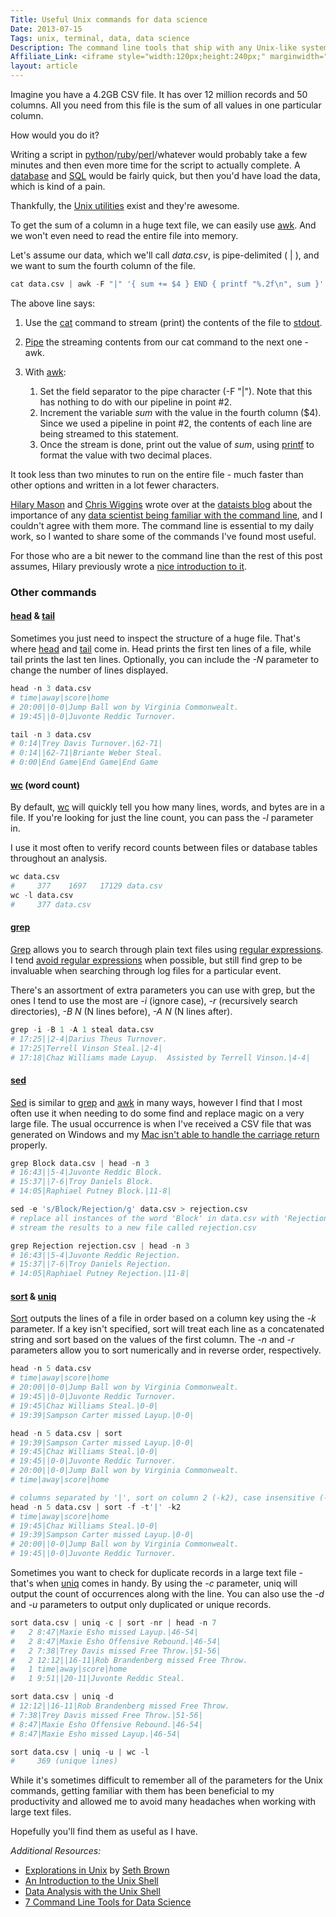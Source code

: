 ```yaml
---
Title: Useful Unix commands for data science
Date: 2013-07-15
Tags: unix, terminal, data, data science
Description: The command line tools that ship with any Unix-like system are extremely handy for many data tasks. Here are some of the ones that I've found most useful.
Affiliate_Link: <iframe style="width:120px;height:240px;" marginwidth="0" marginheight="0" scrolling="no" frameborder="0" src="//ws-na.amazon-adsystem.com/widgets/q?ServiceVersion=20070822&OneJS=1&Operation=GetAdHtml&MarketPlace=US&source=ac&ref=tf_til&ad_type=product_link&tracking_id=gregrecom-20&marketplace=amazon&region=US&placement=1491947853&asins=1491947853&linkId=BMTSVBUMC7XEVULJ&show_border=true&link_opens_in_new_window=true"></iframe>
layout: article
---
```


Imagine you have a 4.2GB CSV file.  It has over 12 million records and 50 columns.  All you need from this file is the sum of all values in one particular column.

How would you do it?

Writing a script in [python](http://www.python.org/)/[ruby](http://www.ruby-lang.org/)/[perl](http://www.perl.org/)/whatever would probably take a few minutes and then even more time for the script to actually complete.  A [database](http://en.wikipedia.org/wiki/Database) and [SQL](http://en.wikipedia.org/wiki/SQL) would be fairly quick, but then you'd have load the data, which is kind of a pain.

Thankfully, the [Unix utilities](http://en.wikipedia.org/wiki/List_of_Unix_utilities) exist and they're awesome.

To get the sum of a column in a huge text file, we can easily use [awk](http://en.wikipedia.org/wiki/AWK_(programming_language)).  And we won't even need to read the entire file into memory.

Let's assume our data, which we'll call _data.csv_, is pipe-delimited ( | ), and we want to sum the fourth column of the file.

```python
cat data.csv | awk -F "|" '{ sum += $4 } END { printf "%.2f\n", sum }'
```
The above line says:

1. Use the [cat](http://en.wikipedia.org/wiki/Cat_(Unix)) command to stream (print) the contents of the file to [stdout](http://en.wikipedia.org/wiki/Standard_streams).
2. [Pipe](http://en.wikipedia.org/wiki/Pipeline_(Unix)) the streaming contents from our cat command to the next one - awk. 
3. With [awk](http://en.wikipedia.org/wiki/AWK_(programming_language)):

	1. Set the field separator to the pipe character (-F "|"). Note that this has nothing to do with our pipeline in point #2.
	2. Increment the variable _sum_ with the value in the fourth column ($4). Since we used a pipeline in point #2, the contents of each line are being streamed to this statement.
    3. Once the stream is done, print out the value of _sum_, using [printf](http://www.gnu.org/software/gawk/manual/html_node/Printf-Examples.html) to format the value with two decimal places.

It took less than two minutes to run on the entire file - much faster than other options and written in a lot fewer characters.

[Hilary Mason](http://www.hilarymason.com) and [Chris Wiggins](http://www.columbia.edu/~chw2/) wrote over at the [dataists blog](http://www.dataists.com/) about the importance of any [data scientist being familiar with the command line](http://www.dataists.com/2010/09/a-taxonomy-of-data-science/), and I couldn't agree with them more.  The command line is essential to my daily work, so I wanted to share some of the commands I've found most useful.

For those who are a bit newer to the command line than the rest of this post assumes, Hilary previously wrote a [nice introduction to it](http://www.hilarymason.com/articles/intro-to-the-linux-command-line/).

### Other commands

#### [head](http://en.wikipedia.org/wiki/Head_(Unix)) & [tail](http://en.wikipedia.org/wiki/Tail_(Unix))

Sometimes you just need to inspect the structure of a huge file.  That's where [head](http://en.wikipedia.org/wiki/Head_(Unix)) and [tail](http://en.wikipedia.org/wiki/Tail_(Unix)) come in.  Head prints the first ten lines of a file, while tail prints the last ten lines.  Optionally, you can include the _-N_ parameter to change the number of lines displayed.

```python
head -n 3 data.csv
# time|away|score|home
# 20:00||0-0|Jump Ball won by Virginia Commonwealt.
# 19:45||0-0|Juvonte Reddic Turnover.

tail -n 3 data.csv
# 0:14|Trey Davis Turnover.|62-71|
# 0:14||62-71|Briante Weber Steal.
# 0:00|End Game|End Game|End Game
```

#### [wc](http://en.wikipedia.org/wiki/Wc_(Unix)) (word count)

By default, [wc](http://en.wikipedia.org/wiki/Wc_(Unix)) will quickly tell you how many lines, words, and bytes are in a file.  If you're looking for just the line count, you can pass the _-l_ parameter in.

I use it most often to verify record counts between files or database tables throughout an analysis.

```python
wc data.csv
#     377    1697   17129 data.csv
wc -l data.csv
#     377 data.csv
```

#### [grep](http://en.wikipedia.org/wiki/Grep)

[Grep](http://en.wikipedia.org/wiki/Grep) allows you to search through plain text files using [regular expressions](http://en.wikipedia.org/wiki/Regular_expression).  I tend [avoid regular expressions](http://regex.info/blog/2006-09-15/247) when possible, but still find grep to be invaluable when searching through log files for a particular event.

There's an assortment of extra parameters you can use with grep, but the ones I tend to use the most are _-i_ (ignore case), _-r_ (recursively search directories), _-B N_ (N lines before), _-A N_ (N lines after).

```python
grep -i -B 1 -A 1 steal data.csv
# 17:25||2-4|Darius Theus Turnover.
# 17:25|Terrell Vinson Steal.|2-4|
# 17:18|Chaz Williams made Layup.  Assisted by Terrell Vinson.|4-4|
```

#### [sed](http://en.wikipedia.org/wiki/Sed)

[Sed](http://en.wikipedia.org/wiki/Sed) is similar to [grep](http://en.wikipedia.org/wiki/Grep) and [awk](http://en.wikipedia.org/wiki/AWK_(programming_language)) in many ways, however I find that I most often use it when needing to do some find and replace magic on a very large file.  The usual occurrence is when I've received a CSV file that was generated on Windows and my [Mac isn't able to handle the carriage return](http://stackoverflow.com/questions/6373888/converting-newline-formatting-from-mac-to-windows) properly.

```python
grep Block data.csv | head -n 3
# 16:43||5-4|Juvonte Reddic Block.
# 15:37||7-6|Troy Daniels Block.
# 14:05|Raphiael Putney Block.|11-8|

sed -e 's/Block/Rejection/g' data.csv > rejection.csv
# replace all instances of the word 'Block' in data.csv with 'Rejection'
# stream the results to a new file called rejection.csv

grep Rejection rejection.csv | head -n 3
# 16:43||5-4|Juvonte Reddic Rejection.
# 15:37||7-6|Troy Daniels Rejection.
# 14:05|Raphiael Putney Rejection.|11-8|
```

#### [sort](http://en.wikipedia.org/wiki/Sort_(Unix)) & [uniq](http://en.wikipedia.org/wiki/Uniq)

[Sort](http://en.wikipedia.org/wiki/Sort_(Unix)) outputs the lines of a file in order based on a column key using the _-k_ parameter.  If a key isn't specified, sort will treat each line as a concatenated string and sort based on the values of the first column.  The _-n_ and _-r_ parameters allow you to sort numerically and in reverse order, respectively.

```python
head -n 5 data.csv
# time|away|score|home
# 20:00||0-0|Jump Ball won by Virginia Commonwealt.
# 19:45||0-0|Juvonte Reddic Turnover.
# 19:45|Chaz Williams Steal.|0-0|
# 19:39|Sampson Carter missed Layup.|0-0|

head -n 5 data.csv | sort
# 19:39|Sampson Carter missed Layup.|0-0|
# 19:45|Chaz Williams Steal.|0-0|
# 19:45||0-0|Juvonte Reddic Turnover.
# 20:00||0-0|Jump Ball won by Virginia Commonwealt.
# time|away|score|home

# columns separated by '|', sort on column 2 (-k2), case insensitive (-f)
head -n 5 data.csv | sort -f -t'|' -k2
# time|away|score|home
# 19:45|Chaz Williams Steal.|0-0|
# 19:39|Sampson Carter missed Layup.|0-0|
# 20:00||0-0|Jump Ball won by Virginia Commonwealt.
# 19:45||0-0|Juvonte Reddic Turnover.
```

Sometimes you want to check for duplicate records in a large text file - that's when [uniq](http://en.wikipedia.org/wiki/Uniq) comes in handy.  By using the _-c_ parameter, uniq will output the count of occurrences along with the line.  You can also use the _-d_ and _-u_ parameters to output only duplicated or unique records.

```python
sort data.csv | uniq -c | sort -nr | head -n 7
#   2 8:47|Maxie Esho missed Layup.|46-54|
#   2 8:47|Maxie Esho Offensive Rebound.|46-54|
#   2 7:38|Trey Davis missed Free Throw.|51-56|
#   2 12:12||16-11|Rob Brandenberg missed Free Throw.
#   1 time|away|score|home
#   1 9:51||20-11|Juvonte Reddic Steal.

sort data.csv | uniq -d
# 12:12||16-11|Rob Brandenberg missed Free Throw.
# 7:38|Trey Davis missed Free Throw.|51-56|
# 8:47|Maxie Esho Offensive Rebound.|46-54|
# 8:47|Maxie Esho missed Layup.|46-54|

sort data.csv | uniq -u | wc -l
#     369 (unique lines)
```

While it's sometimes difficult to remember all of the parameters for the Unix commands, getting familiar with them has been beneficial to my productivity and allowed me to avoid many headaches when working with large text files.

Hopefully you'll find them as useful as I have.


_Additional Resources:_

- [Explorations in Unix](http://www.drbunsen.org/explorations-in-unix/) by [Seth Brown](http://www.drbunsen.org/)
- [An Introduction to the Unix Shell](http://www.ceri.memphis.edu/computer/docs/unix/bshell.htm)
- [Data Analysis with the Unix Shell](http://blog.comsysto.com/2013/04/25/data-analysis-with-the-unix-shell/)
- [7 Command Line Tools for Data Science](http://jeroenjanssens.com/2013/09/19/seven-command-line-tools-for-data-science.html)